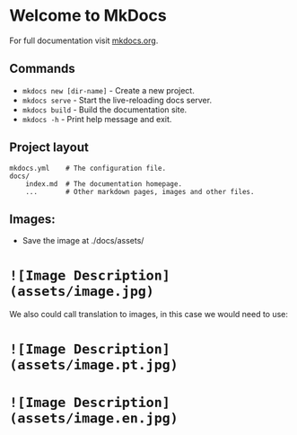 # Welcome to MkDocs

For full documentation visit [mkdocs.org](https://www.mkdocs.org).

## Commands

* `mkdocs new [dir-name]` - Create a new project.
* `mkdocs serve` - Start the live-reloading docs server.
* `mkdocs build` - Build the documentation site.
* `mkdocs -h` - Print help message and exit.

## Project layout

    mkdocs.yml    # The configuration file.
    docs/
        index.md  # The documentation homepage.
        ...       # Other markdown pages, images and other files.


## Images:
- Save the image at ./docs/assets/

# `![Image Description](assets/image.jpg)`

We also could call translation to images, in this case we would need to use:

# `![Image Description](assets/image.pt.jpg)`

# `![Image Description](assets/image.en.jpg)`
